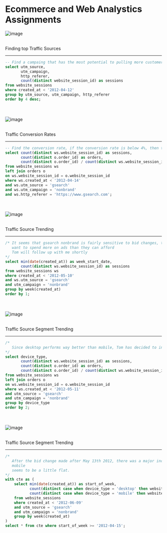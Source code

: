 # Ecommerce and Web Analystics Assignments

![image](https://github.com/Cahn-C/MySQL/assets/72324462/f1d327c2-bb50-468f-a080-d4217d3c079e)

<br>
Finding top Traffic Sources
<hr>

```sql
-- Find a campaing that has the most potential to pulling more customers
select utm_source, 
       utm_campaign, 
       http_referer, 
       count(distinct website_session_id) as sessions  
from website_sessions
where created_at < '2012-04-12'
group by utm_source, utm_campaign, http_referer
order by 4 desc;
```

<br><br>
![image](https://github.com/Cahn-C/MySQL/assets/72324462/8b5b3e05-fc73-41b4-bc69-681525e727e4)

<br>
Traffic Conversion Rates
<hr>

```sql
-- Find the conversion rate, if the conversion rate is below 4%, then the marketing team will need to perform a bid reduction. 
select count(distinct ws.website_session_id) as sessions, 
       count(distinct o.order_id) as orders,
       count(distinct o.order_id) / count(distinct ws.website_session_id) as conversion_rate
from website_sessions ws
left join orders o
on ws.website_session_id = o.website_session_id
where ws.created_at < '2012-04-14'
and ws.utm_source = 'gsearch'
and ws.utm_campaign = 'nonbrand'
and ws.http_referer = 'https://www.gsearch.com';
```

<br><br>
![image](https://github.com/Cahn-C/MySQL/assets/72324462/fd9219a0-7136-4087-9d4f-be06d8abc54e)

<br>
Traffic Source Trending
<hr>

```sql
/* It seems that gsearch nonbrand is fairly sensitive to bid changes, the company wants to maximize volume, but does not 
   want to spend more on ads than they can afford
   Tom will follow up with me shortly
*/
select min(date(created_at)) as week_start_date, 
       count(distinct ws.website_session_id) as sessions
from website_sessions ws
where created_at < '2012-05-10'
and ws.utm_source = 'gsearch'
and utm_campaign = 'nonbrand'
group by week(created_at)
order by 1;
```

<br><br>
![image](https://github.com/Cahn-C/MySQL/assets/72324462/5cd609a4-467e-48ba-a402-2493a2b45a6c)

<br>
Traffic Source Segment Trending
<hr>

```sql
/* 
   Since desktop performs way better than mobile, Tom has decided to increase the company's bids on desktop
*/
select device_type,
       count(distinct ws.website_session_id) as sessions, 
       count(distinct o.order_id) as orders,
       count(distinct o.order_id) / count(distinct ws.website_session_id) as converstion_rate
from website_sessions ws
left join orders o
on ws.website_session_id = o.website_session_id
where ws.created_at < '2012-05-11'
and utm_source = 'gsearch'
and utm_campaign = 'nonbrand'
group by device_type
order by 2;
```

<br><br>
![image](https://github.com/Cahn-C/MySQL/assets/72324462/c672a516-d351-4d31-867a-502a7405d3ba)

<br>
Traffic Source Segment Trending 
<hr>

```sql
/* 
   After the bid change made after May 13th 2012, there was a major increase on May 20th 2012 for desktop users, while 
   mobile
   seems to be a little flat.
*/
with cte as (
	select min(date(created_at)) as start_of_week,
	       count(distinct case when device_type = 'desktop' then website_session_id else null end) as dektop_sessions,
	       count(distinct case when device_type = 'mobile' then website_session_id else null end) as mobile_sessions
	from website_sessions
	where created_at < '2012-06-09'
	and utm_source = 'gsearch'
	and utm_campaign = 'nonbrand'
	group by week(created_at)
)
select * from cte where start_of_week >= '2012-04-15';
```





